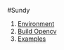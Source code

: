 #Sundy
1. [Environment](http://stackoverflow.com/questions/10901905/installing-opencv-2-4-3-in-visual-c-2010-express)
2. [Build Opencv](https://putuyuwono.wordpress.com/2015/04/23/building-and-installing-opencv-3-0-on-windows-7-64-bit/)
2. [Examples](http://opencvexamples.blogspot.com/p/learning-opencv-functions-step-by-step.html)
